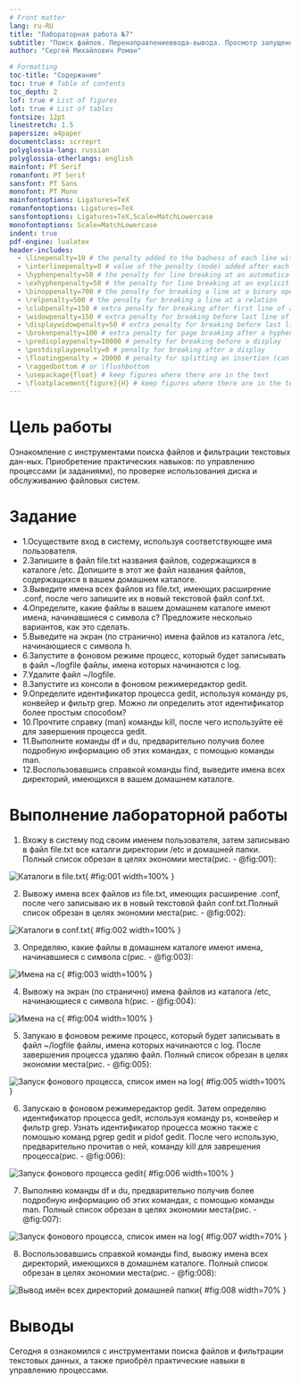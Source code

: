 ```yaml
---
# Front matter
lang: ru-RU
title: "Лабораторная работа №7"
subtitle: "Поиск файлов. Перенаправлениеввода-вывода. Просмотр запущенных процессов"
author: "Сергей Михайлович Роман"

# Formatting
toc-title: "Содержание"
toc: true # Table of contents
toc_depth: 2
lof: true # List of figures
lot: true # List of tables
fontsize: 12pt
linestretch: 1.5
papersize: a4paper
documentclass: scrreprt
polyglossia-lang: russian
polyglossia-otherlangs: english
mainfont: PT Serif
romanfont: PT Serif
sansfont: PT Sans
monofont: PT Mono
mainfontoptions: Ligatures=TeX
romanfontoptions: Ligatures=TeX
sansfontoptions: Ligatures=TeX,Scale=MatchLowercase
monofontoptions: Scale=MatchLowercase
indent: true
pdf-engine: lualatex
header-includes:
  - \linepenalty=10 # the penalty added to the badness of each line within a paragraph (no associated penalty node) Increasing the value makes tex try to have fewer lines in the paragraph.
  - \interlinepenalty=0 # value of the penalty (node) added after each line of a paragraph.
  - \hyphenpenalty=50 # the penalty for line breaking at an automatically inserted hyphen
  - \exhyphenpenalty=50 # the penalty for line breaking at an explicit hyphen
  - \binoppenalty=700 # the penalty for breaking a line at a binary operator
  - \relpenalty=500 # the penalty for breaking a line at a relation
  - \clubpenalty=150 # extra penalty for breaking after first line of a paragraph
  - \widowpenalty=150 # extra penalty for breaking before last line of a paragraph
  - \displaywidowpenalty=50 # extra penalty for breaking before last line before a display math
  - \brokenpenalty=100 # extra penalty for page breaking after a hyphenated line
  - \predisplaypenalty=10000 # penalty for breaking before a display
  - \postdisplaypenalty=0 # penalty for breaking after a display
  - \floatingpenalty = 20000 # penalty for splitting an insertion (can only be split footnote in standard LaTeX)
  - \raggedbottom # or \flushbottom
  - \usepackage{float} # keep figures where there are in the text
  - \floatplacement{figure}{H} # keep figures where there are in the text
---
```


# Цель работы

Ознакомление с инструментами поиска файлов и фильтрации текстовых дан-ных. Приобретение практических навыков: по управлению процессами (и заданиями), по проверке использования диска и обслуживанию файловых систем.

# Задание

- 1.Осуществите вход в систему, используя соответствующее имя пользователя.
- 2.Запишите в файл file.txt названия файлов, содержащихся в каталоге /etc. Допишите в этот же файл названия файлов, содержащихся в вашем домашнем каталоге.
- 3.Выведите имена всех файлов из file.txt, имеющих расширение .conf, после чего запишите их в новый текстовой файл conf.txt. 
- 4.Определите, какие файлы в вашем домашнем каталоге имеют имена, начинавшиеся с символа c? Предложите несколько вариантов, как это сделать.
- 5.Выведите на экран (по странично) имена файлов из каталога /etc, начинающиеся с символа h.
- 6.Запустите в фоновом режиме процесс, который будет записывать в файл ~/logfile файлы, имена которых начинаются с log. 
- 7.Удалите файл ~/logfile.
- 8.Запустите из консоли в фоновом режимередактор gedit.
- 9.Определите идентификатор процесса gedit, используя команду ps, конвейер и фильтр grep. Можно ли определить этот идентификатор более простым способом?
- 10.Прочтите справку (man) команды kill, после чего используйте её для завершения процесса gedit.
- 11.Выполните команды df и du, предварительно получив более подробную информацию об этих командах, с помощью команды man.
- 12.Воспользовавшись справкой команды find, выведите имена всех директорий, имеющихся в вашем домашнем каталоге.


# Выполнение лабораторной работы

1. Вхожу в систему под своим именем пользователя, затем записываю в файл file.txt все каталги директории /etc и домашней папки. Полный список обрезан в целях экономии места(рис. - @fig:001):

![Каталоги в file.txt](image/1.jpg){ #fig:001 width=100% }

2. Вывожу имена всех файлов из file.txt, имеющих расширение .conf, после чего записываю их в новый текстовой файл conf.txt.Полный список обрезан в целях экономии места(рис. - @fig:002):

![Каталоги в conf.txt](image/2.jpg){ #fig:002 width=100% }

3. Определяю, какие файлы в домашнем каталоге имеют имена, начинавшиеся с символа c(рис. - @fig:003):

![Имена на с](image/3.jpg){ #fig:003 width=100% } 

4. Вывожу на экран (по странично) имена файлов из каталога /etc, начинающиеся с символа h(рис. - @fig:004):

![Имена на с](image/4.jpg){ #fig:004 width=100% } 

5. Запукаю в фоновом режиме процесс, который будет записывать в файл ~/logfile файлы, имена которых начинаются с log. После завершения процесса удаляю файл. Полный список обрезан в целях экономии места(рис. - @fig:005):

![Запуск фонового процесса, список имен на log](image/5.jpg){ #fig:005 width=100% } 

6. Запускаю в фоновом режимередактор gedit. Затем определяю идентификатор процесса gedit, используя команду ps, конвейер и фильтр grep. Узнать идентификатор процесса можно также с помошью команд pgrep gedit и  pidof gedit. После чего использую, предварительно прочитав о ней, команду kill для заврешения процесса(рис. - @fig:006):

![Запуск фонового процесса gedit](image/6.jpg){ #fig:006 width=100% } 

7. Выполняю команды df и du, предварительно получив более подробную информацию об этих командах, с помощью команды man. Полный список обрезан в целях экономии места(рис. - @fig:007):

![Запуск фонового процесса, список имен на log](image/7.jpg){ #fig:007 width=70% } 

8. Воспользовавшись справкой команды find, вывожу имена всех директорий, имеющихся в домашнем каталоге. Полный список обрезан в целях экономии места(рис. - @fig:008):

![Вывод имён всех директорий домашней папки](image/8.jpg){ #fig:008 width=70% }


# Выводы

Сегодня я ознакомился с инструментами поиска файлов и фильтрации текстовых данных, а также приобрёл практические навыки в управлению процессами. 
